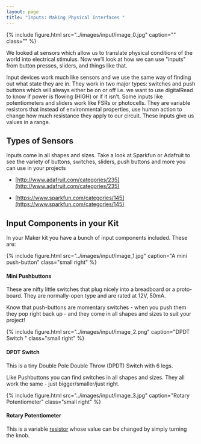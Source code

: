 ```yaml
---
layout: page
title: "Inputs: Making Physical Interfaces "
---
```


{% include figure.html src="../images/input/image_0.jpg" caption="" class="" %}

We looked at sensors which allow us to translate physical conditions of the world into electrical stimulus. Now we’ll look at how we can use "inputs" from button presses, sliders, and things like that.

Input devices work much like sensors and we use the same way of finding out what state they are in. They work in two major types: switches and push buttons which will always either be on or off i.e. we want to use digitalRead to know if power is flowing (HIGH) or if it isn’t. Some inputs like potentiometers and sliders work like FSRs or photocells. They are variable resistors that instead of environmental properties, use human action to change how much resistance they apply to our circuit. These inputs give us values in a range. 

## Types of Sensors

Inputs come in all shapes and sizes. Take a look at Sparkfun or Adafruit to see the variety of buttons, switches, sliders, push buttons and more you can use in your projects

* [http://www.adafruit.com/categories/235](http://www.adafruit.com/categories/235) 

* [https://www.sparkfun.com/categories/145](https://www.sparkfun.com/categories/145) 

## Input Components in your Kit

In your Maker kit you have a bunch of input components included. These are:


{% include figure.html src="../images/input/image_1.jpg" caption="A mini push-button" class="small right" %}

#### Mini Pushbuttons

These are nifty little switches that plug nicely into a breadboard or a proto-board. They are normally-open type and are rated at 12V, 50mA.

Know that push-buttons are momentary switches - when you push them they pop right back up - and they come in all shapes and sizes to suit your project!

{% include figure.html src="../images/input/image_2.png" caption="DPDT Switch " class="small right" %}

#### DPDT Switch 

This is a tiny Double Pole Double Throw (DPDT) Switch with 6 legs.

Like Pushbuttons you can find switches in all shapes and sizes. They all work the same - just bigger/smaller/just right.

{% include figure.html src="../images/input/image_3.jpg" caption="Rotary Potentiometer" class="small right" %}

#### Rotary Potentiometer

This is a variable [resistor]({{site.baseurl}}/1-a-simple-internet-appliance/resistors) whose value can be changed by simply turning the knob. 



